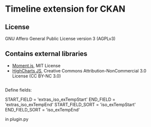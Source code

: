 # Timeline extension for CKAN

## License
GNU Affero General Public License version 3 (AGPLv3)

## Contains external libraries
- [Moment.js](http://momentjs.com/), MIT License
- [HighCharts JS](http://www.highcharts.com/), Creative Commons Attribution-NonCommercial 3.0 License (CC BY-NC 3.0)

##

Define fields:

START_FIELD = 'extras_iso_exTempStart'
END_FIELD = 'extras_iso_exTempEnd'
START_FIELD_SORT = 'iso_exTempStart'
END_FIELD_SORT = 'iso_exTempEnd'

in plugin.py
